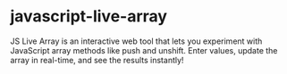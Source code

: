 # javascript-live-array
 JS Live Array is an interactive web tool that lets you experiment with JavaScript array methods like push and unshift. Enter values, update the array in real-time, and see the results instantly!
